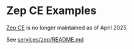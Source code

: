 # Zep CE Examples

[Zep CE](https://github.com/getzep/zep) is no longer maintained as of April 2025.

See [services/zep/README.md](../../services/zep/README.md)
